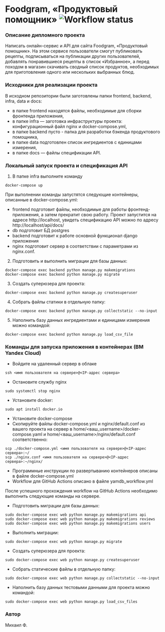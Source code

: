 # Foodgram, «Продуктовый помощник» ![Workflow status](https://github.com/MihaFedo/foodgram-project-react/actions/workflows/foodgram_workflow.yml/badge.svg)

### Описание дипломного проекта
Написать онлайн-сервис и API для сайта Foodgram, «Продуктовый помощник». На этом сервисе пользователи смогут публиковать рецепты, подписываться на публикации других пользователей, добавлять понравившиеся рецепты в список «Избранное», а перед походом в магазин скачивать сводный список продуктов, необходимых для приготовления одного или нескольких выбранных блюд.

### Исходники для реализации проекта
В исходном репозитории были заготовлены папки frontend, backend, infra, data и docs:
- в папке frontend находятся файлы, необходимые для сборки фронтенда приложения,
- в папке infra — заготовка инфраструктуры проекта: конфигурационный файл nginx и docker-compose.yml,
- в папке backend пусто - папка для разработки бэкенда продуктового помощника,
- в папке data подготовлен список ингредиентов с единицами измерения,
- в папке docs — файлы спецификации API.

### Локальный запуск проекта и спецификация API
1. В папке infra выполните команду
```
docker-compose up
``` 
При выполнении команды запустятся следующие контейнеры, описанные в docker-compose.yml:
- frontend подготовит файлы, необходимые для работы фронтенд-приложения, а затем прекратит свою работу. 
Проект запустится на адресе http://localhost, увидеть спецификацию API можно по адресу http://localhost/api/docs/
- db подготовит БД postgres
- backend подготовит к работе основной функционал django приложения
- nginx подготовит сервер в соответствии с параметрами из nginx.conf.
2. Подготовить и выполнить миграции для базы данных:
```
docker-compose exec backend python manage.py makemigrations
docker-compose exec backend python manage.py migrate
```
3. Создать суперюзера для проекта:
```
docker-compose exec backend python manage.py createsuperuser
```
4. Собрать файлы статики в отдельную папку:
```
docker-compose exec backend python manage.py collectstatic --no-input
```
5. Наполнить базу данных ингредиентами и единицами измерения можно командой:
```
docker-compose exec backend python manage.py load_csv_file
```

### Команды для запуска приложения в контейнерах (ВМ Yandex Cloud)
- Войдите на удаленный сервер в облаке
```
ssh <имя пользователя на сервере>@<IP-адрес сервера>
```
- Остановите службу nginx
```
sudo systemctl stop nginx
```
- Установите docker:
```
sudo apt install docker.io
```
- Установите docker-compose
- Скопируйте файлы docker-compose.yml и nginx/default.conf из вашего проекта на сервер в home/<ваш_username>/docker-compose.yaml и home/<ваш_username>/nginx/default.conf соответственно:
```
scp ./docker-compose.yml <имя пользователя на сервере>@<IP-адрес сервера>:~/
scp ./nginx.conf <имя пользователя на сервере>@<IP-адрес сервера>:~/nginx/
```
- Программные инструкции по развертыванию контейнеров описаны в файле docker-compose.yml
- Workflow для GitHub Actions описано в файле yamdb_workflow.yml

После успешного прохождения workflow на GitHub Actions необходимо выполнить следующие команды на сервере.

- Подготовить миграции для базы данных:
```
sudo docker-compose exec web python manage.py makemigrations api
sudo docker-compose exec web python manage.py makemigrations reviews
sudo docker-compose exec web python manage.py makemigrations users
```
- Выполнить миграции:
```
sudo docker-compose exec web python manage.py migrate
```
- Создать суперюзера для проекта:
```
sudo docker-compose exec web python manage.py createsuperuser
```
- Собрать статические файлы в отдельную папку:
```
sudo docker-compose exec web python manage.py collectstatic --no-input
```
- Наполнить базу данных тестовыми данными для проекта можно командой:
```
sudo docker-compose exec web python manage.py load_csv_files
```

### Автор
Михаил Ф.